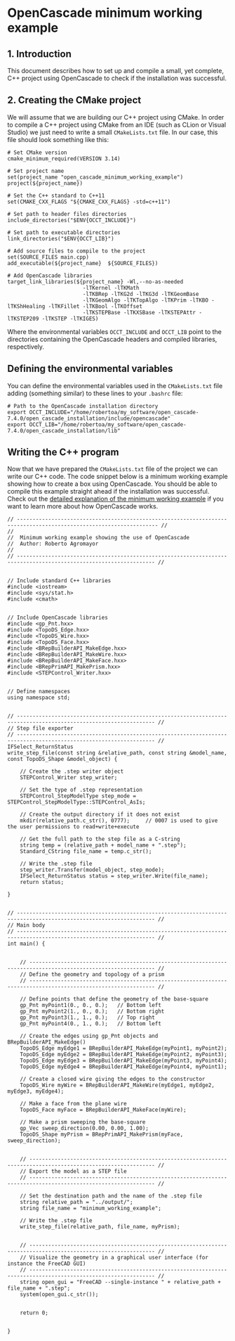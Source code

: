 # OpenCascade minimum working example

## 1. Introduction

This document describes how to set up and compile a small, yet complete, C++ project using OpenCascade to check if the installation was successful.

## 2. Creating the CMake project

We will assume that we are building our C++ project using CMake. In order to compile a C++ project using CMake from an IDE (such as CLion or Visual Studio) we just need to write a small `CMakeLists.txt` file. In our case, this file should look something like this:


	# Set CMake version
	cmake_minimum_required(VERSION 3.14)

	# Set project name
	set(project_name "open_cascade_minimum_working_example")
	project(${project_name})

	# Set the C++ standard to C++11
	set(CMAKE_CXX_FLAGS "${CMAKE_CXX_FLAGS} -std=c++11")

	# Set path to header files directories
	include_directories("$ENV{OCCT_INCLUDE}")

	# Set path to executable directories
	link_directories("$ENV{OCCT_LIB}")

	# Add source files to compile to the project
	set(SOURCE_FILES main.cpp)
	add_executable(${project_name}  ${SOURCE_FILES})

	# Add OpenCascade libraries
	target_link_libraries(${project_name} -Wl,--no-as-needed
							-lTKernel -lTKMath
							-lTKBRep -lTKG2d -lTKG3d -lTKGeomBase
							-lTKGeomAlgo -lTKTopAlgo -lTKPrim -lTKBO -lTKShHealing -lTKFillet -lTKBool -lTKOffset
							-lTKSTEPBase -lTKXSBase -lTKSTEPAttr -lTKSTEP209 -lTKSTEP -lTKIGES)


Where the environmental variables `OCCT_INCLUDE` and `OCCT_LIB` point to the directories containing the OpenCascade headers and compiled libraries, respectively.


## Defining the environmental variables
You can define the environmental variables used in the `CMakeLists.txt` file adding (something similar) to these lines to your `.bashrc` file:

	# Path to the OpenCascade installation directory
	export OCCT_INCLUDE="/home/robertoa/my_software/open_cascade-7.4.0/open_cascade_installation/include/opencascade"
	export OCCT_LIB="/home/robertoa/my_software/open_cascade-7.4.0/open_cascade_installation/lib"



## Writing the C++ program

Now that we have prepared the `CMakeLists.txt` file of the project we can write our C++ code.
The code snippet below is a minimum working example showing how to create a box using OpenCascade.
You should be able to compile this example straight ahead if the installation was successful.
Check out the [detailed explanation of the minimum working example](./adolc_minimum_working_example_explanation.md) if you want to learn more about how OpenCascade works. 




	// ------------------------------------------------------------------------------------------------------------------- //
	//
	//  Minimum working example showing the use of OpenCascade
	//  Author: Roberto Agromayor
	//
	// ------------------------------------------------------------------------------------------------------------------ //


	// Include standard C++ libraries
	#include <iostream>
	#include <sys/stat.h>
	#include <cmath>


	// Include OpenCascade libraries
	#include <gp_Pnt.hxx>
	#include <TopoDS_Edge.hxx>
	#include <TopoDS_Wire.hxx>
	#include <TopoDS_Face.hxx>
	#include <BRepBuilderAPI_MakeEdge.hxx>
	#include <BRepBuilderAPI_MakeWire.hxx>
	#include <BRepBuilderAPI_MakeFace.hxx>
	#include <BRepPrimAPI_MakePrism.hxx>
	#include <STEPControl_Writer.hxx>


	// Define namespaces
	using namespace std;


	// ------------------------------------------------------------------------------------------------------------------ //
	// Step file exporter
	// ------------------------------------------------------------------------------------------------------------------ //
	IFSelect_ReturnStatus
	write_step_file(const string &relative_path, const string &model_name, const TopoDS_Shape &model_object) {

	    // Create the .step writer object
	    STEPControl_Writer step_writer;

	    // Set the type of .step representation
	    STEPControl_StepModelType step_mode = STEPControl_StepModelType::STEPControl_AsIs;

	    // Create the output directory if it does not exist
	    mkdir(relative_path.c_str(), 0777);     // 0007 is used to give the user permissions to read+write+execute

	    // Get the full path to the step file as a C-string
	    string temp = (relative_path + model_name + ".step");
	    Standard_CString file_name = temp.c_str();

	    // Write the .step file
	    step_writer.Transfer(model_object, step_mode);
	    IFSelect_ReturnStatus status = step_writer.Write(file_name);
	    return status;

	}


	// ------------------------------------------------------------------------------------------------------------------ //
	// Main body
	// ------------------------------------------------------------------------------------------------------------------ //
	int main() {

	    
	    // -------------------------------------------------------------------------------------------------------------- //
	    // Define the geometry and topology of a prism
	    // -------------------------------------------------------------------------------------------------------------- //

	    // Define points that define the geometry of the base-square
	    gp_Pnt myPoint1(0., 0., 0.);   // Bottom left
	    gp_Pnt myPoint2(1., 0., 0.);   // Bottom right
	    gp_Pnt myPoint3(1., 1., 0.);   // Top right
	    gp_Pnt myPoint4(0., 1., 0.);   // Bottom left

	    // Create the edges using gp_Pnt objects and BRepBuilderAPI_MakeEdge()
	    TopoDS_Edge myEdge1 = BRepBuilderAPI_MakeEdge(myPoint1, myPoint2);
	    TopoDS_Edge myEdge2 = BRepBuilderAPI_MakeEdge(myPoint2, myPoint3);
	    TopoDS_Edge myEdge3 = BRepBuilderAPI_MakeEdge(myPoint3, myPoint4);
	    TopoDS_Edge myEdge4 = BRepBuilderAPI_MakeEdge(myPoint4, myPoint1);

	    // Create a closed wire giving the edges to the constructor
	    TopoDS_Wire myWire = BRepBuilderAPI_MakeWire(myEdge1, myEdge2, myEdge3, myEdge4);

	    // Make a face from the plane wire
	    TopoDS_Face myFace = BRepBuilderAPI_MakeFace(myWire);

	    // Make a prism sweeping the base-square
	    gp_Vec sweep_direction(0.00, 0.00, 1.00);
	    TopoDS_Shape myPrism = BRepPrimAPI_MakePrism(myFace, sweep_direction);


	    // -------------------------------------------------------------------------------------------------------------- //
	    // Export the model as a STEP file
	    // -------------------------------------------------------------------------------------------------------------- //

	    // Set the destination path and the name of the .step file
	    string relative_path = "../output/";
	    string file_name = "minimum_working_example";

	    // Write the .step file
	    write_step_file(relative_path, file_name, myPrism);


	    // -------------------------------------------------------------------------------------------------------------- //
	    // Visualize the geometry in a graphical user interface (for instance the FreeCAD GUI)
	    // -------------------------------------------------------------------------------------------------------------- //
	    string open_gui = "FreeCAD --single-instance " + relative_path + file_name + ".step";
	    system(open_gui.c_str());


	    return 0;


	}



